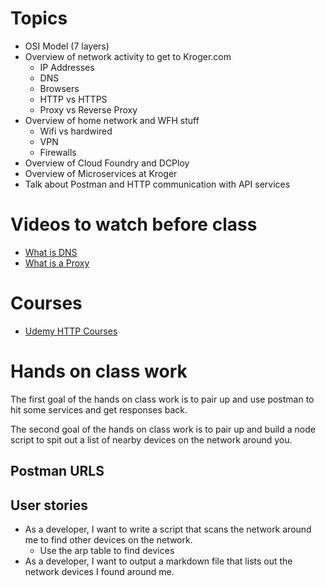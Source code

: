 # Topics

* OSI Model (7 layers)
* Overview of network activity to get to Kroger.com
  * IP Addresses
  * DNS
  * Browsers
  * HTTP vs HTTPS
  * Proxy vs Reverse Proxy
* Overview of home network and WFH stuff
  * Wifi vs hardwired
  * VPN
  * Firewalls
* Overview of Cloud Foundry and DCPloy
* Overview of Microservices at Kroger
* Talk about Postman and HTTP communication with API services

# Videos to watch before class

* [What is DNS](https://www.youtube.com/watch?v=Rck3BALhI5c)
* [What is a Proxy](https://www.youtube.com/watch?v=jGQTS1CxZTE)

# Courses

* [Udemy HTTP Courses](https://www.udacity.com/course/client-server-communication--ud897)

# Hands on class work

The first goal of the hands on class work is to pair up and use postman to hit some services and get responses back.

The second goal of the hands on class work is to pair up and build a node script to spit out a list of nearby devices on the network around you.

## Postman URLS

## User stories

* As a developer, I want to write a script that scans the network around me to find other devices on the network.
  * Use the arp table to find devices
* As a developer, I want to output a markdown file that lists out the network devices I found around me.
